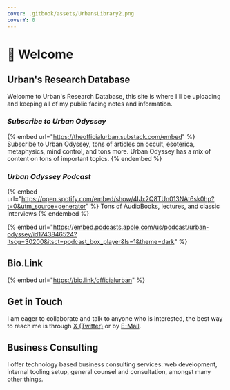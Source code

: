 ```yaml
---
cover: .gitbook/assets/UrbansLibrary2.png
coverY: 0
---
```


# 👋 Welcome

## Urban's Research Database

Welcome to Urban's Research Database, this site is where I'll be uploading and keeping all of my public facing notes and information.

### _Subscribe to Urban Odyssey_

{% embed url="https://theofficialurban.substack.com/embed" %}
Subscribe to Urban Odyssey, tons of articles on occult, esoterica, metaphysics, mind control, and tons more. Urban Odyssey has a mix of content on tons of important topics.
{% endembed %}

### _Urban Odyssey Podcast_

{% embed url="https://open.spotify.com/embed/show/4IJx2Q8TUn013NAt6sk0hp?t=0&utm_source=generator" %}
Tons of AudioBooks, lectures, and classic interviews
{% endembed %}

{% embed url="https://embed.podcasts.apple.com/us/podcast/urban-odyssey/id1743846524?itscg=30200&itsct=podcast_box_player&ls=1&theme=dark" %}

## Bio.Link

{% embed url="https://bio.link/officialurban" %}

## Get in Touch

I am eager to collaborate and talk to anyone who is interested, the best way to reach me is through [X (Twitter)](https://x.com/officialurbanus) or by [E-Mail](mailto:theofficialurban@protonmail.com).

## Business Consulting

I offer technology based business consulting services: web development, internal tooling setup, general counsel and consultation, amongst many other things.

